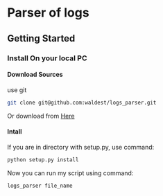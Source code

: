 # Parser of logs

## Getting Started

### Install On your local PC

#### Download Sources

use git

```bash
git clone git@github.com:waldest/logs_parser.git
```

Or download from [Here](https://github.com/waldest/logs_parser/zipball/master)

#### Intall

If you are in directory with setup.py, use command:

```bash
python setup.py install
```


Now you can run my script using command:
```bash
logs_parser file_name
```

